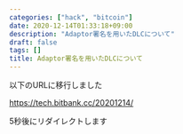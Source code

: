 ```yaml
---
categories: ["hack", "bitcoin"]
date: 2020-12-14T01:33:18+09:00
description: "Adaptor署名を用いたDLCについて"
draft: false
tags: []
title: Adaptor署名を用いたDLCについて
---
```


以下のURLに移行しました

<a href="https://tech.bitbank.cc/20201214/">https://tech.bitbank.cc/20201214/</a>

5秒後にリダイレクトします

<meta http-equiv="refresh" content="5;URL=https://tech.bitbank.cc/20201214/">

